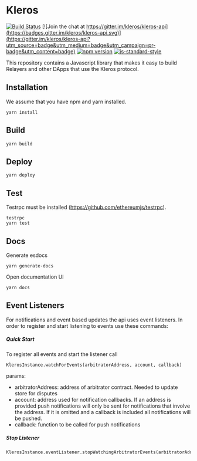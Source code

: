 # Kleros

[![Build Status](https://travis-ci.org/kleros/kleros-api.svg?branch=master)](https://travis-ci.org/kleros/kleros-api) [![Join the chat at https://gitter.im/kleros/kleros-api](https://badges.gitter.im/kleros/kleros-api.svg)](https://gitter.im/kleros/kleros-api?utm_source=badge&utm_medium=badge&utm_campaign=pr-badge&utm_content=badge) [![npm version](https://badge.fury.io/js/kleros-api.svg)](https://badge.fury.io/js/kleros-api) [![js-standard-style](https://img.shields.io/badge/code%20style-standard-brightgreen.svg)](https://github.com/standard/standard)

This repository contains a Javascript library that makes it easy to build Relayers and other DApps that use the Kleros protocol.

## Installation

We assume that you have npm and yarn installed.

```
yarn install
```

## Build

```
yarn build
```

## Deploy

```
yarn deploy
```

## Test

Testrpc must be installed (https://github.com/ethereumjs/testrpc).

```
testrpc
yarn test
```

## Docs

Generate esdocs

```
yarn generate-docs
```

Open documentation UI

```
yarn docs
```

## Event Listeners

For notifications and event based updates the api uses event listeners. In order to register and start listening to events use these commands:

##### Quick Start

To register all events and start the listener call

```
KlerosInstance.watchForEvents(arbitratorAddress, account, callback)
```

params:

* arbitratorAddress: address of arbitrator contract. Needed to update store for disputes
* account: <optional> address used for notification callbacks. If an address is provided push notifications will only be sent for notifications that involve the address. If it is omitted and a callback is included all notifications will be pushed.
* callback: <optional> function to be called for push notifications

##### Stop Listener

```
KlerosInstance.eventListener.stopWatchingArbitratorEvents(arbitratorAddress)
```
